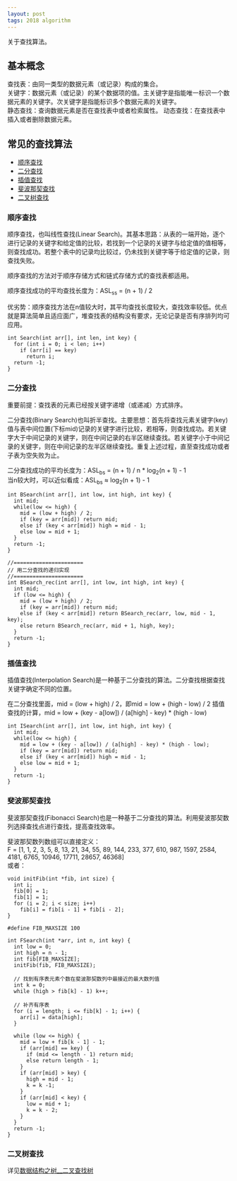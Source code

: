 ```yaml
---
layout: post
tags: 2018 algorithm
---
```

关于查找算法。

## 基本概念
查找表：由同一类型的数据元素（或记录）构成的集合。  
关键字：数据元素（或记录）的某个数据项的值。主关键字是指能唯一标识一个数据元素的关键字。次关键字是指能标识多个数据元素的关键字。  
静态查找：查询数据元素是否在查找表中或者检索属性。
动态查找：在查找表中插入或者删除数据元素。

## 常见的查找算法
- [顺序查找](#顺序查找)
- [二分查找](#二分查找)
- [插值查找](#插值查找)
- [斐波那契查找](#斐波那契查找)
- [二叉树查找](#二叉树查找)

### 顺序查找
顺序查找，也叫线性查找(Linear Search)。其基本思路：从表的一端开始，逐个进行记录的关键字和给定值的比较，若找到一个记录的关键字与给定值的值相等，则查找成功。若整个表中的记录均比较过，仍未找到关键字等于给定值的记录，则查找失败。 

顺序查找的方法对于顺序存储方式和链式存储方式的查找表都适用。  

顺序查找成功的平均查找长度为：ASL<sub>ss</sub> = (n + 1) / 2  

优劣势：顺序查找方法在n值较大时，其平均查找长度较大，查找效率较低。优点就是算法简单且适应面广，堆查找表的结构没有要求，无论记录是否有序排列均可应用。
```
int Search(int arr[], int len, int key) {
  for (int i = 0; i < len; i++)
    if (arr[i] == key)
      return i;
  return -1;
}
```

### 二分查找
重要前提：查找表的元素已经按关键字递增（或递减）方式排序。  

二分查找(Binary Search)也叫折半查找。主要思想：首先将查找元素关键字(key)值与表中间位置(下标mid)记录的关键字进行比较，若相等，则查找成功。若关键字大于中间记录的关键字，则在中间记录的右半区继续查找。若关键字小于中间记录的关键字，则在中间记录的左半区继续查找。重复上述过程，直至查找成功或者子表为空失败为止。  

二分查找成功的平均长度为：ASL<sub>bs</sub> = (n + 1) / n * log<sub>2</sub>(n + 1) - 1  
当n较大时，可以近似看成：ASL<sub>bs</sub> ≈ log<sub>2</sub>(n + 1) - 1

```
int BSearch(int arr[], int low, int high, int key) {
  int mid;
  while(low <= high) {
    mid = (low + high) / 2;
    if (key = arr[mid]) return mid;
    else if (key < arr[mid]) high = mid - 1;
    else low = mid + 1;
  }
  return -1;
}

//======================
// 用二分查找的递归实现
//======================
int BSearch_rec(int arr[], int low, int high, int key) {
  int mid;
  if (low <= high) {
    mid = (low + high) / 2;
    if (key = arr[mid]) return mid;
    else if (key < arr[mid]) return BSearch_rec(arr, low, mid - 1, key);
    else return BSearch_rec(arr, mid + 1, high, key);
  }
  return -1;
}
```

### 插值查找
插值查找(Interpolation Search)是一种基于二分查找的算法。二分查找根据查找关键字确定不同的位置。

在二分查找里面，mid = (low + high) / 2，即mid = low + (high - low) / 2
插值查找的计算，mid = low + (key - a[low]) / (a[high] - key) * (high - low) 

```
int ISearch(int arr[], int low, int high, int key) {
  int mid;
  while(low <= high) {
    mid = low + (key - a[low]) / (a[high] - key) * (high - low);
    if (key = arr[mid]) return mid;
    else if (key < arr[mid]) high = mid - 1;
    else low = mid + 1;
  }
  return -1;
}
```

### 斐波那契查找
斐波那契查找(Fibonacci Search)也是一种基于二分查找的算法。利用斐波那契数列选择查找点进行查找，提高查找效率。

斐波那契数列数组可以直接定义：  
F = [1, 1, 2, 3, 5, 8, 13, 21, 34, 55, 89, 144, 233, 377, 610, 987, 1597, 2584, 4181, 6765, 10946, 17711, 28657, 46368]  
或者：
```
void initFib(int *fib, int size) {
  int i;
  fib[0] = 1;
  fib[1] = 1;
  for (i = 2; i < size; i++) 
    fib[i] = fib[i - 1] + fib[i - 2];
}
```

```
#define FIB_MAXSIZE 100

int FSearch(int *arr, int n, int key) {
  int low = 0;
  int high = n - 1;
  int fib[FIB_MAXSIZE];
  initFib(fib, FIB_MAXSIZE);
  
  // 找到有序表元素个数在斐波那契数列中最接近的最大数列值
  int k = 0;
  while (high > fib[k] - 1) k++;

  // 补齐有序表
  for (i = length; i <= fib[k] - 1; i++) {
    arr[i] = data[high];
  }

  while (low <= high) {
    mid = low + fib[k - 1] - 1;
    if (arr[mid] == key) {
      if (mid <= length - 1) return mid;
      else return length - 1;
    }
    if (arr[mid] > key) {
      high = mid - 1;
      k = k -1;
    }
    if (arr[mid] < key) {
      low = mid + 1;
      k = k - 2;
    }
  }
  return -1;
}
```

### 二叉树查找
详见[数据结构之树__二叉查找树](./2018-10-14__数据结构之树.md#二叉查找树binary-search-tree)
